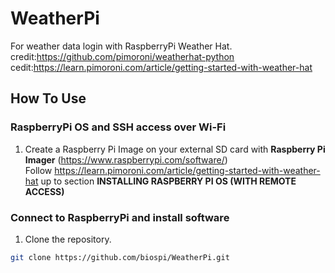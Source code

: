 # WeatherPi
For weather data login with RaspberryPi Weather Hat.
credit:https://github.com/pimoroni/weatherhat-python
cedit:https://learn.pimoroni.com/article/getting-started-with-weather-hat

## How To Use

### RaspberryPi OS and SSH access over Wi-Fi

1) Create a Raspberry Pi Image on your external SD card with **Raspberry Pi Imager** (https://www.raspberrypi.com/software/) <br>
Follow https://learn.pimoroni.com/article/getting-started-with-weather-hat up to section **INSTALLING RASPBERRY PI OS (WITH REMOTE ACCESS)**


### Connect to RaspberryPi and install software

1) Clone the repository.
```bash
git clone https://github.com/biospi/WeatherPi.git
```
